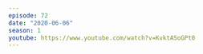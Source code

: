 ```yaml
---
episode: 72
date: "2020-06-06"
season: 1
youtube: https://www.youtube.com/watch?v=KvktA5oGPt0
---
```

